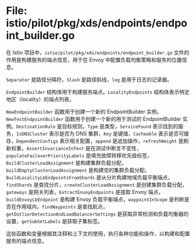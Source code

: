 # File: istio/pilot/pkg/xds/endpoints/endpoint_builder.go

在 Istio 项目中，`istio/pilot/pkg/xds/endpoints/endpoint_builder.go` 文件的作用是构建服务的端点信息，用于在 Envoy 中配置负载均衡策略和服务的位置信息。

`Separator` 是路径分隔符，`Slash` 是路径斜线，`log` 是用于日志的记录器。

`EndpointBuilder` 结构体用于构建服务端点。`LocalityEndpoints` 结构体表示特定地区（locality）的端点列表。

`NewEndpointBuilder` 函数用于创建一个新的 EndpointBuilder 实例。`NewTestEndpointBuilder` 函数用于创建一个新的用于测试的 EndpointBuilder 实例。`DestinationRule` 是目标规则，`Type` 是类型，`ServiceFound` 表示找到的服务，`IsDNSCluster` 表示是否为 DNS 集群，`Key` 是键值，`Cacheable` 表示是否可缓存，`DependentConfigs` 表示相关配置，`append` 是追加操作，`refreshWeight` 是刷新权重，`AssertInvarianceInTest` 是在测试中断言不变性，`populateFailoverPriorityLabels` 是填充故障转移优先级标签，`BuildClusterLoadAssignment` 是构建集群负载分配，`buildEmptyClusterLoadAssignment` 是构建空的集群负载分配，`BuildLocalityLbEndpointsFromShards` 是从分片构建地域负载平衡端点，`findShards` 是查找分片，`createClusterLoadAssignment` 是创建集群负载分配，`gateways` 是网关列表，`ExtractEnvoyEndpoints` 是提取 Envoy 端点，`buildEnvoyLbEndpoint` 是构建 Envoy 负载平衡端点，`waypointInScope` 是判断是否在作用域内，`findWaypoints` 是查找航点，`getOutlierDetectionAndLoadBalancerSettings` 是获取异常检测和负载均衡器的设置，`getSubSetLabels` 是获取子集标签。

这些函数和变量根据其注释和上下文的使用，执行各种功能和操作，以构建和配置服务的端点信息。


